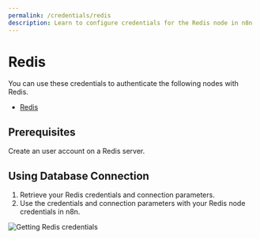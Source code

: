 ```yaml
---
permalink: /credentials/redis
description: Learn to configure credentials for the Redis node in n8n
---
```


# Redis

You can use these credentials to authenticate the following nodes with Redis.
- [Redis](../../nodes-library/nodes/Redis/README.md)

## Prerequisites

Create an user account on a Redis server. 

## Using Database Connection

1. Retrieve your Redis credentials and connection parameters.
2. Use the credentials and connection parameters with your Redis node credentials in n8n.

![Getting Redis credentials](./using-database-connection.gif)
